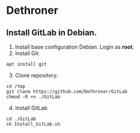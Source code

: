 # Dethroner
## Install GitLab in Debian.

1. Install base configuration Debian. Login as <b>root</b>.<br>
2. Install Git:
```
apt install git
```
3. Clone repository:
```
cd /tmp
git clone https://github.com/Dethroner/GitLab
chmod -R +x ./GitLab
```
4. Install GitLab
```
cd ./GitLab
sh Install_GitLab.sh
```